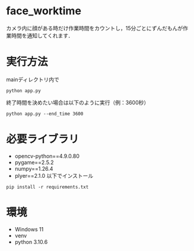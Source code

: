 # face_worktime
カメラ内に顔がある時だけ作業時間をカウントし，15分ごとにずんだもんが作業時間を通知してくれます．

# 実行方法
mainディレクトリ内で
```
python app.py
```
終了時間を決めたい場合は以下のように実行（例：3600秒）
```
python app.py --end_time 3600
```

# 必要ライブラリ
- opencv-python==4.9.0.80
- pygame==2.5.2
- numpy==1.26.4
- plyer==2.1.0
以下でインストール
```
pip install -r requirements.txt
```

# 環境
- Windows 11
- venv
- python 3.10.6